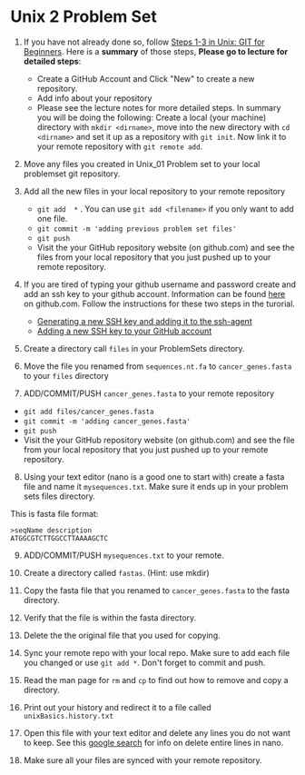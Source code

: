 # Unix 2 Problem Set


1. If you have not already done so, follow [Steps 1-3 in Unix: GIT for Beginners](https://github.com/prog4biol/pfb2019#git-for-beginners). Here is a **summary** of those steps, **Please go to lecture for detailed steps**:
   - Create a GitHub Account and Click "New" to create a new repository.
   - Add info about your repository
   - Please see the lecture notes for more detailed steps. In summary you will be doing the following: Create a local (your machine) directory with `mkdir <dirname>`, move into the new directory with `cd <dirname>` and set it up as a repository with `git init`. Now link it to your remote repository with `git remote add`.

2. Move any files you created in Unix_01 Problem set to your local problemset git repository.

3. Add all the new files in your local repository to your remote repository
   - `git add  *` . You can use `git add <filename>` if you only want to add one file.
   - `git commit -m 'adding previous problem set files'`
   - `git push`
   - Visit the your GitHub repository website (on github.com) and see the files from your local repository that you just pushed up to your remote repository.

4. If you are tired of typing your github username and password create and add an ssh key to your github account. Information can be found [here](https://help.github.com/articles/connecting-to-github-with-ssh/) on github.com. Follow the instructions for these two steps in the turorial.
   - [Generating a new SSH key and adding it to the ssh-agent](https://help.github.com/articles/generating-a-new-ssh-key-and-adding-it-to-the-ssh-agent) 
   - [Adding a new SSH key to your GitHub account](https://help.github.com/articles/adding-a-new-ssh-key-to-your-github-account)

5. Create a directory call `files` in your ProblemSets directory. 

6. Move the file you renamed from `sequences.nt.fa` to `cancer_genes.fasta` to your `files` directory

7. ADD/COMMIT/PUSH `cancer_genes.fasta` to your remote repository
  - `git add files/cancer_genes.fasta`
  - `git commit -m 'adding cancer_genes.fasta'`
  - `git push`
  - Visit the your GitHub repository website (on github.com) and see the file from your local repository that you just pushed up to your remote repository.

8. Using your text editor (nano is a good one to start with) create a fasta file and name it `mysequences.txt`. Make sure it ends up in your problem sets files directory.

This is fasta file format:
```
>seqName description
ATGGCGTCTTGGCCTTAAAAGCTC
```

9. ADD/COMMIT/PUSH `mysequences.txt` to your remote.


10. Create a directory called `fastas`.     (Hint: use mkdir)
11. Copy the fasta file that you renamed to `cancer_genes.fasta` to the fasta directory.
12. Verify that the file is within the fasta directory.  
13. Delete the the original file that you used for copying.  
14. Sync your remote repo with your local repo. Make sure to add each file you changed or use `git add *`. Don't forget to commit and push.
15. Read the man page for `rm` and `cp` to find out how to remove and copy a directory.
16. Print out your history and redirect it to a file called `unixBasics.history.txt`
17. Open this file with your text editor and delete any lines you do not want to keep. See this [google search](https://www.google.com/search?rlz=1C5CHFA_enUS596US596&q=nano+delete+entire+line&oq=nano+delete+entire+line&gs_l=psy-ab.3..0j0i5i30k1.28765.29854.0.30351.7.6.0.0.0.0.186.526.0j3.3.0....0...1.1.64.psy-ab..5.2.362...0i13k1j0i7i5i30k1.0.Ub2zfH_lp_o) for info on delete entire lines in nano.
18. Make sure all your files are synced with your remote repository.
